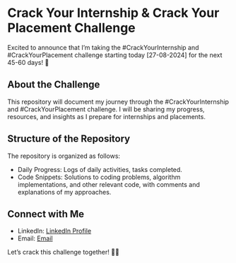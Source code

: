 # Crack Your Internship & Crack Your Placement Challenge

Excited to announce that I’m taking the #CrackYourInternship and #CrackYourPlacement challenge starting today [27-08-2024] for the next 45-60 days! 💪

## About the Challenge

This repository will document my journey through the #CrackYourInternship and #CrackYourPlacement challenge. I will be sharing my progress, resources, and insights as I prepare for internships and placements.

## Structure of the Repository

The repository is organized as follows:

- Daily Progress: Logs of daily activities, tasks completed.
- Code Snippets: Solutions to coding problems, algorithm implementations, and other relevant code, with comments and explanations of my approaches.


## Connect with Me

- LinkedIn: [LinkedIn Profile](https://www.linkedin.com/in/antra-sen-a983a8220/)
- Email: [Email](mailto:senantra2004@gmail.com)

Let’s crack this challenge together! 💪🔥
